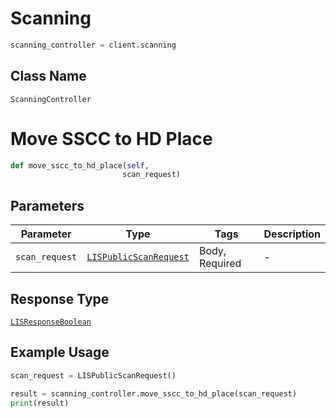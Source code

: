 # Scanning

```python
scanning_controller = client.scanning
```

## Class Name

`ScanningController`


# Move SSCC to HD Place

```python
def move_sscc_to_hd_place(self,
                         scan_request)
```

## Parameters

| Parameter | Type | Tags | Description |
|  --- | --- | --- | --- |
| `scan_request` | [`LISPublicScanRequest`](../../doc/models/lis-public-scan-request.md) | Body, Required | - |

## Response Type

[`LISResponseBoolean`](../../doc/models/lis-response-boolean.md)

## Example Usage

```python
scan_request = LISPublicScanRequest()

result = scanning_controller.move_sscc_to_hd_place(scan_request)
print(result)
```

